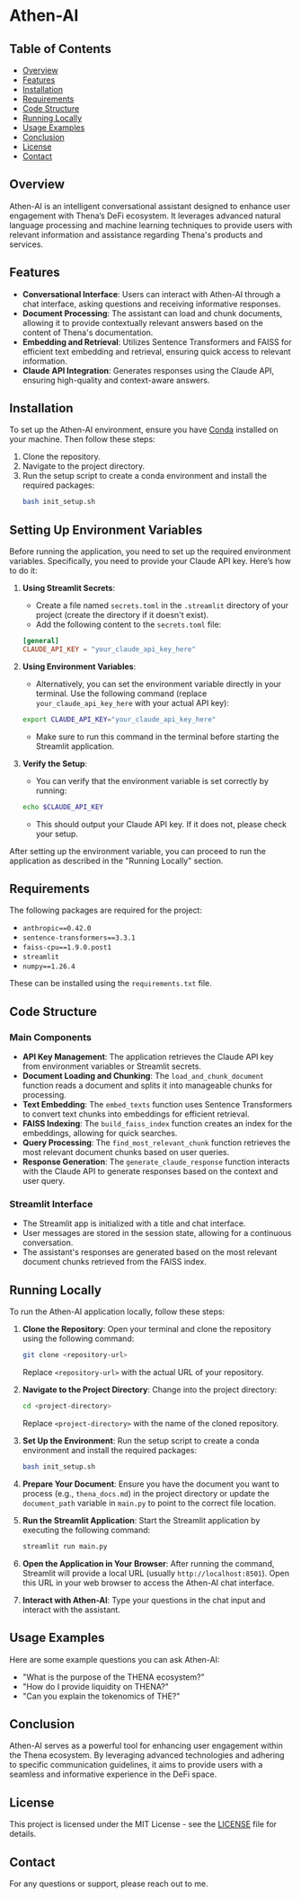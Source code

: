 # Athen-AI

## Table of Contents
- [Overview](#overview)
- [Features](#features)
- [Installation](#installation)
- [Requirements](#requirements)
- [Code Structure](#code-structure)
- [Running Locally](#running-locally)
- [Usage Examples](#usage-examples)
- [Conclusion](#conclusion)
- [License](#license)
- [Contact](#contact)

## Overview

Athen-AI is an intelligent conversational assistant designed to enhance user engagement with Thena’s DeFi ecosystem. It leverages advanced natural language processing and machine learning techniques to provide users with relevant information and assistance regarding Thena's products and services.

## Features

- **Conversational Interface**: Users can interact with Athen-AI through a chat interface, asking questions and receiving informative responses.
- **Document Processing**: The assistant can load and chunk documents, allowing it to provide contextually relevant answers based on the content of Thena's documentation.
- **Embedding and Retrieval**: Utilizes Sentence Transformers and FAISS for efficient text embedding and retrieval, ensuring quick access to relevant information.
- **Claude API Integration**: Generates responses using the Claude API, ensuring high-quality and context-aware answers.

## Installation

To set up the Athen-AI environment, ensure you have [Conda](https://docs.conda.io/projects/conda/en/latest/user-guide/install/index.html) installed on your machine. Then follow these steps:

1. Clone the repository.
2. Navigate to the project directory.
3. Run the setup script to create a conda environment and install the required packages:
   ```bash
   bash init_setup.sh
   ```

## Setting Up Environment Variables

Before running the application, you need to set up the required environment variables. Specifically, you need to provide your Claude API key. Here’s how to do it:

1. **Using Streamlit Secrets**:
   - Create a file named `secrets.toml` in the `.streamlit` directory of your project (create the directory if it doesn't exist).
   - Add the following content to the `secrets.toml` file:

   ```toml
   [general]
   CLAUDE_API_KEY = "your_claude_api_key_here"
   ```

2. **Using Environment Variables**:
   - Alternatively, you can set the environment variable directly in your terminal. Use the following command (replace `your_claude_api_key_here` with your actual API key):

   ```bash
   export CLAUDE_API_KEY="your_claude_api_key_here"
   ```

   - Make sure to run this command in the terminal before starting the Streamlit application.

3. **Verify the Setup**:
   - You can verify that the environment variable is set correctly by running:

   ```bash
   echo $CLAUDE_API_KEY
   ```

   - This should output your Claude API key. If it does not, please check your setup.

After setting up the environment variable, you can proceed to run the application as described in the "Running Locally" section.

## Requirements

The following packages are required for the project:

- `anthropic==0.42.0`
- `sentence-transformers==3.3.1`
- `faiss-cpu==1.9.0.post1`
- `streamlit`
- `numpy==1.26.4`

These can be installed using the `requirements.txt` file.

## Code Structure

### Main Components

- **API Key Management**: The application retrieves the Claude API key from environment variables or Streamlit secrets.
- **Document Loading and Chunking**: The `load_and_chunk_document` function reads a document and splits it into manageable chunks for processing.
- **Text Embedding**: The `embed_texts` function uses Sentence Transformers to convert text chunks into embeddings for efficient retrieval.
- **FAISS Indexing**: The `build_faiss_index` function creates an index for the embeddings, allowing for quick searches.
- **Query Processing**: The `find_most_relevant_chunk` function retrieves the most relevant document chunks based on user queries.
- **Response Generation**: The `generate_claude_response` function interacts with the Claude API to generate responses based on the context and user query.

### Streamlit Interface

- The Streamlit app is initialized with a title and chat interface.
- User messages are stored in the session state, allowing for a continuous conversation.
- The assistant's responses are generated based on the most relevant document chunks retrieved from the FAISS index.

## Running Locally

To run the Athen-AI application locally, follow these steps:

1. **Clone the Repository**:
   Open your terminal and clone the repository using the following command:
   ```bash
   git clone <repository-url>
   ```
   Replace `<repository-url>` with the actual URL of your repository.

2. **Navigate to the Project Directory**:
   Change into the project directory:
   ```bash
   cd <project-directory>
   ```
   Replace `<project-directory>` with the name of the cloned repository.

3. **Set Up the Environment**:
   Run the setup script to create a conda environment and install the required packages:
   ```bash
   bash init_setup.sh
   ```

4. **Prepare Your Document**:
   Ensure you have the document you want to process (e.g., `thena_docs.md`) in the project directory or update the `document_path` variable in `main.py` to point to the correct file location.

5. **Run the Streamlit Application**:
   Start the Streamlit application by executing the following command:
   ```bash
   streamlit run main.py
   ```

6. **Open the Application in Your Browser**:
   After running the command, Streamlit will provide a local URL (usually `http://localhost:8501`). Open this URL in your web browser to access the Athen-AI chat interface.

7. **Interact with Athen-AI**:
   Type your questions in the chat input and interact with the assistant.

## Usage Examples

Here are some example questions you can ask Athen-AI:
- "What is the purpose of the THENA ecosystem?"
- "How do I provide liquidity on THENA?"
- "Can you explain the tokenomics of THE?"

## Conclusion

Athen-AI serves as a powerful tool for enhancing user engagement within the Thena ecosystem. By leveraging advanced technologies and adhering to specific communication guidelines, it aims to provide users with a seamless and informative experience in the DeFi space.

## License

This project is licensed under the MIT License - see the [LICENSE](LICENSE) file for details.

## Contact

For any questions or support, please reach out to me.